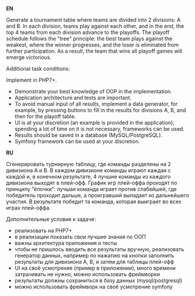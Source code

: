 <b>EN</b>

Generate a tournament table where teams are divided into 2 divisions: A and B.
In each division, teams play against each other, and in the end, the top 4 teams from each division advance to the playoffs.
The playoff schedule follows the "tree" principle: the best team plays against the weakest, where the winner progresses, and the loser is eliminated from further participation.
As a result, the team that wins all playoff games will emerge victorious.

Additional task conditions:

Implement in PHP7+.
- Demonstrate your best knowledge of OOP in the implementation.
- Application architecture and tests are important.
- To avoid manual input of all results, implement a data generator, for example, by pressing buttons to fill in the results for divisions A, B, and then for the playoff table.
- UI is at your discretion (an example is provided in the application); spending a lot of time on it is not necessary, frameworks can be used.
- Results should be saved in a database (MySQL/PostgreSQL).
- Symfony framework can be used at your discretion.

<b>RU</b> 

Сгенерировать турнирную таблицу, где команды разделены на 2 дивизиона A и B.
В каждом дивизионе команды играют каждая с каждой и, в конечном результате, 4 лучшие команды из каждого дивизиона выходят в плей-офф.
График игр плей-оффа проходят по принципу "ёлочки": лучшая команда играет против слабейшей, где победитель проходит дальше, а проигравший выпадает из дальнейшего участия.
В результате победит та команда, которая выиграет во всех играх плей-оффа.

Дополнительные условия к задаче:
- реализовать на PHP7+
- в реализации показать свои лучшие знания по ООП
- важны архитектура приложения и тесты
- чтобы не пришлось вводить все результаты вручную, реализовать генератор данных, например по нажатию на кнопки заполнить результаты для дивизиона A, B, и затем для таблицы плей-офф
- UI на своё усмотрение (пример в приложении), много времени затрачивать не нужно, можно использовать фреймворки
- результаты должны сохраниться в базу данных (mysql/postgresql)
- можно использовать фреймворк на своё усмотрение symfony
